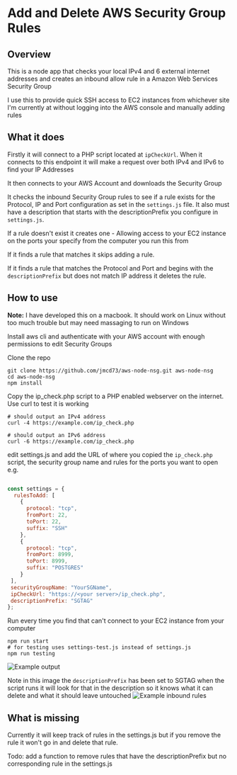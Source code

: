 # Add and Delete AWS Security Group Rules

## Overview
This is a node app that checks your local IPv4 and 6 external internet addresses and creates an inbound allow rule in a Amazon Web Services Security Group

I use this to provide quick SSH access to EC2 instances from whichever site I'm currently at without logging into the AWS console and manually adding rules

## What it does
Firstly it will connect to a PHP script located at `ipCheckUrl`. When it connects to this endpoint it will make a request over both IPv4 and IPv6 to find your IP Addresses

It then connects to your AWS Account and downloads the Security Group

It checks the inbound Security Group rules to see if a rule exists for the Protocol, IP and Port configuration as set in the `settings.js` file. It also must have a description that starts with the descriptionPrefix you configure in `settings.js`.

If a rule doesn't exist it creates one - Allowing access to your EC2 instance on the ports your specify from the computer you run this from

If it finds a rule that matches it skips adding a rule.

If it finds a rule that matches the Protocol and Port and begins with the `descriptionPrefix` but does not match IP address it deletes the rule.

## How to use
**Note:** I have developed this on a macbook. It should work on Linux without too much trouble but may need massaging to run on Windows

Install aws cli and authenticate with your AWS account with enough permissions to edit Security Groups

Clone the repo

```
git clone https://github.com/jmcd73/aws-node-nsg.git aws-node-nsg
cd aws-node-nsg
npm install
```

Copy the ip_check.php script to a PHP enabled webserver on the internet. Use curl to test it is working

```
# should output an IPv4 address
curl -4 https://example.com/ip_check.php

# should output an IPv6 address
curl -6 https://example.com/ip_check.php
```

edit settings.js and add the URL of where you copied the `ip_check.php` script, the security group name and rules for the ports you want to open e.g.

```javascript

const settings = {
  rulesToAdd: [
    {
      protocol: "tcp",
      fromPort: 22,
      toPort: 22,
      suffix: "SSH"
    },
    {
      protocol: "tcp",
      fromPort: 8999,
      toPort: 8999,
      suffix: "POSTGRES"
    }
 ],
 securityGroupName: "YourSGName",
 ipCheckUrl: "https://<your server>/ip_check.php",
 descriptionPrefix: "SGTAG"
};
```

Run every time you find that can't connect to your EC2 instance from your computer
```
npm run start
# for testing uses settings-test.js instead of settings.js
npm run testing
```

![Example output](img/example_output.png)

Note in this image the `descriptionPrefix` has been set to SGTAG when the script runs it will look for that in the description so it knows what it can delete and what it should leave untouched
![Example inbound rules](img/aws_inbound_rules.png)

## What is missing
Currently it will keep track of rules in the settings.js but if you remove the rule it won't go in and delete that rule.

Todo: add a function to remove rules that have the descriptionPrefix but no corresponding rule in the settings.js
